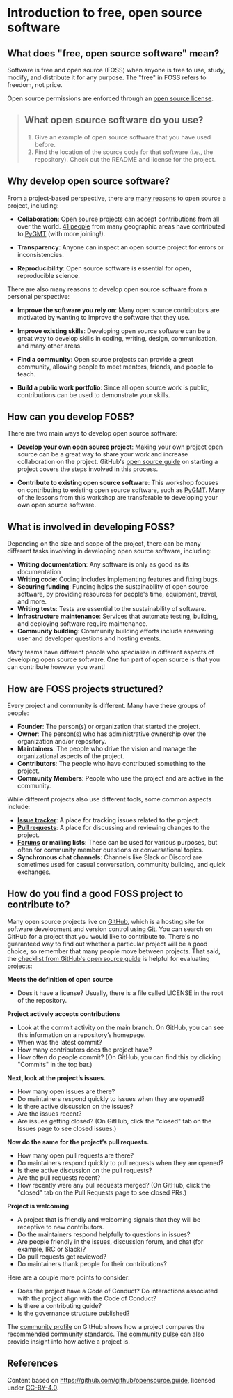# Introduction to free, open source software

## What does "free, open source software" mean?

Software is free and open source (FOSS) when anyone is free to use, study,
modify, and distribute it for any purpose. The "free" in FOSS refers to freedom,
not price.

Open source permissions are enforced through an [open source license](https://opensource.org/licenses).

> ## What open source software do you use?
>
> 1. Give an example of open source software that you have used before.
> 2. Find the location of the source code for that software (i.e., the
>    repository). Check out the README and license for the project.

## Why develop open source software?

From a project-based perspective, there are [many reasons](https://ben.balter.com/2015/11/23/why-open-source/)
to open source a project, including:

- **Collaboration**: Open source projects can accept contributions from all over
  the world. [41 people](https://github.com/GenericMappingTools/pygmt/graphs/contributors)
  from many geographic areas have contributed to [PyGMT](https://github.com/GenericMappingTools/pygmt)
  (with more joining!).

- **Transparency**: Anyone can inspect an open source project for errors or
  inconsistencies.

- **Reproducibility**: Open source software is essential for open, reproducible
  science.

There are also many reasons to develop open source software from a personal
perspective:

- **Improve the software you rely on**: Many open source contributors are
  motivated by wanting to improve the software that they use.

- **Improve existing skills**: Developing open source software can be a great
  way to develop skills in coding, writing, design, communication, and many
  other areas.

- **Find a community**: Open source projects can provide a great community,
  allowing people to meet mentors, friends, and people to teach.

- **Build a public work portfolio**: Since all open source work is public,
  contributions can be used to demonstrate your skills.

## How can you develop FOSS?

There are two main ways to develop open source software:

- **Develop your own open source project**: Making your own project open source
  can be a great way to share your work and increase collaboration on the
  project. GitHub's [open source guide](https://opensource.guide/starting-a-project/)
  on starting a project covers the steps involved in this process.

- **Contribute to existing open source software**: This workshop focuses on
  contributing to existing open source software, such as [PyGMT](https://github.com/GenericMappingTools/pygmt).
  Many of the lessons from this workshop are transferable to developing your
  own open source software.

## What is involved in developing FOSS?

Depending on the size and scope of the project, there can be many different
tasks involving in developing open source software, including:

- **Writing documentation**: Any software is only as good as its documentation
- **Writing code**: Coding includes implementing features and fixing bugs.
- **Securing funding**: Funding helps the sustainability of open source software,
  by providing resources for people's time, equipment, travel, and more.
- **Writing tests**: Tests are essential to the sustainability of software.
- **Infrastructure maintenance**: Services that automate testing, building, and
  deploying software require maintenance.
- **Community building**: Community building efforts include answering user
  and developer questions and hosting events.

Many teams have different people who specialize in different aspects of
developing open source software. One fun part of open source is that you
can contribute however you want!

## How are FOSS projects structured?

Every project and community is different. Many have these groups of people:

- **Founder**: The person(s) or organization that started the project.
- **Owner**: The person(s) who has administrative ownership over the organization
  and/or repository.
- **Maintainers**: The people who drive the vision and manage the organizational
  aspects of the project.
- **Contributors**: The people who have contributed something to the project.
- **Community Members**: People who use the project and are active in the
  community.

While different projects also use different tools, some common aspects include:

- [**Issue tracker**](https://github.com/GenericMappingTools/pygmt): A place
  for tracking issues related to the project.
- [**Pull requests**](https://github.com/GenericMappingTools/pygmt/pulls): A
  place for discussing and reviewing changes to the project.
- [**Forums**](https://forum.generic-mapping-tools.org/) **or mailing lists**:
  These can be used for various purposes, but often for community member
  questions or conversational topics.
- **Synchronous chat channels**: Channels like Slack or Discord are sometimes
  used for casual conversation, community building, and quick exchanges.

## How do you find a good FOSS project to contribute to?

Many open source projects live on [GitHub](https://github.com/), which is a
hosting site for software development and version control using [Git](https://git-scm.com/).
You can search on GitHub for a project that you would like to contribute to.
There's no guaranteed way to find out whether a particular project will be a
good choice, so remember that many people move between projects. That said,
the [checklist from GitHub's open source guide](https://opensource.guide/how-to-contribute/#a-checklist-before-you-contribute)
is helpful for evaluating projects:

**Meets the definition of open source**

- Does it have a license? Usually, there is a file called LICENSE in the root of
  the repository.

**Project actively accepts contributions**

- Look at the commit activity on the main branch. On GitHub, you can see this
  information on a repository’s homepage.
- When was the latest commit?
- How many contributors does the project have?
- How often do people commit? (On GitHub, you can find this by clicking
  "Commits" in the top bar.)

**Next, look at the project’s issues.**

- How many open issues are there?
- Do maintainers respond quickly to issues when they are opened?
- Is there active discussion on the issues?
- Are the issues recent?
- Are issues getting closed? (On GitHub, click the "closed" tab on the Issues
  page to see closed issues.)

**Now do the same for the project’s pull requests.**

- How many open pull requests are there?
- Do maintainers respond quickly to pull requests when they are opened?
- Is there active discussion on the pull requests?
- Are the pull requests recent?
- How recently were any pull requests merged? (On GitHub, click the "closed"
  tab on the Pull Requests page to see closed PRs.)

**Project is welcoming**

- A project that is friendly and welcoming signals that they will be receptive
  to new contributors.
- Do the maintainers respond helpfully to questions in issues?
- Are people friendly in the issues, discussion forum, and chat (for example,
  IRC or Slack)?
- Do pull requests get reviewed?
- Do maintainers thank people for their contributions?

Here are a couple more points to consider:

- Does the project have a Code of Conduct? Do interactions associated with
  the project align with the Code of Conduct?
- Is there a contributing guide?
- Is the governance structure published?

The [community profile](https://github.com/GenericMappingTools/pygmt/community)
on GitHub shows how a project compares the recommended community standards. The
[community pulse](https://github.com/GenericMappingTools/pygmt/pulse)
can also provide insight into how active a project is.

## References

Content based on https://github.com/github/opensource.guide, licensed under [CC-BY-4.0](https://creativecommons.org/licenses/by/4.0).
